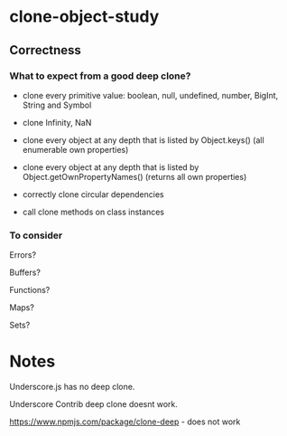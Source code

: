 # clone-object-study

## Correctness

### What to expect from a good deep clone?

- clone every primitive value: boolean, null, undefined, number, BigInt, String and Symbol

- clone Infinity, NaN

- clone every object at any depth that is listed by Object.keys() (all enumerable own properties)

- clone every object at any depth that is listed by Object.getOwnPropertyNames() (returns all own properties)

- correctly clone circular dependencies

- call clone methods on class instances

### To consider

Errors?

Buffers?

Functions?

Maps?

Sets?

# Notes

Underscore.js has no deep clone.

Underscore Contrib deep clone doesnt work.

https://www.npmjs.com/package/clone-deep - does not work
